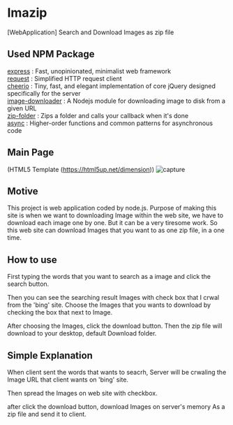 # Imazip
[WebApplication] Search and Download Images as zip file

## Used NPM Package

[express](https://www.npmjs.com/package/express) : Fast, unopinionated, minimalist web framework<br>
[request](https://www.npmjs.com/package/request) : Simplified HTTP request client<br>
[cheerio](https://www.npmjs.com/package/cheerio) : Tiny, fast, and elegant implementation of core jQuery designed specifically for the server<br>
[image-downloader](https://www.npmjs.com/package/image-downloader) : A Nodejs module for downloading image to disk from a given URL
<br>
[zip-folder](https://www.npmjs.com/package/zip-folder) : Zips a folder and calls your callback when it's done<br>
[async](https://www.npmjs.com/package/anync) : Higher-order functions and common patterns for asynchronous code<br>

## Main Page 
(HTML5 Template (https://html5up.net/dimension))
![capture](https://user-images.githubusercontent.com/24787741/29771204-93f5cc66-8c2d-11e7-83ba-1c68c86b836c.PNG)


## Motive

 This project is web application coded by node.js. Purpose of making this site is when we want to downloading Image within the web site, we have to download each image one by one. But it can be a very tiresome work. So this web site can download Images that you want to as one zip file, in a one time. 

## How to use

 First typing the words that you want to search as a image and click the search button.

 Then you can see the searching result Images with check box that I crwal from the 'bing' site. 
 Choose the Images that you wants to download by checking the box that next to Image.

 After choosing the Images, click the download button.
 Then the zip file will download to your desktop, default Download folder.

## Simple Explanation

 When client sent the words that wants to seacrh, Server will be crwaling the Image URL that client wants on 'bing' site.

 Then spread the Images on web site with checkbox.

 after click the download button, download Images on server's memory As a zip file and send it to client.
